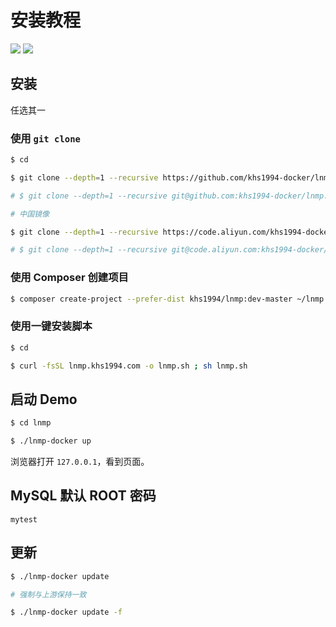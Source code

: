 # 安装教程

[![](https://img.shields.io/badge/AD-%E8%85%BE%E8%AE%AF%E4%BA%91%E5%AE%B9%E5%99%A8%E6%9C%8D%E5%8A%A1-blue.svg)](https://cloud.tencent.com/redirect.php?redirect=10058&cps_key=3a5255852d5db99dcd5da4c72f05df61) [![](https://img.shields.io/badge/Support-%E8%85%BE%E8%AE%AF%E4%BA%91%E8%87%AA%E5%AA%92%E4%BD%93-brightgreen.svg)](https://cloud.tencent.com/developer/support-plan?invite_code=13vokmlse8afh)

## 安装

任选其一

### 使用 `git clone`

```bash
$ cd

$ git clone --depth=1 --recursive https://github.com/khs1994-docker/lnmp.git

# $ git clone --depth=1 --recursive git@github.com:khs1994-docker/lnmp.git

# 中国镜像

$ git clone --depth=1 --recursive https://code.aliyun.com/khs1994-docker/lnmp.git

# $ git clone --depth=1 --recursive git@code.aliyun.com:khs1994-docker/lnmp.git
```

### 使用 Composer 创建项目

```bash
$ composer create-project --prefer-dist khs1994/lnmp:dev-master ~/lnmp
```

### 使用一键安装脚本

```bash
$ cd

$ curl -fsSL lnmp.khs1994.com -o lnmp.sh ; sh lnmp.sh
```

## 启动 Demo

```bash
$ cd lnmp

$ ./lnmp-docker up
```

浏览器打开 `127.0.0.1`，看到页面。

## MySQL 默认 ROOT 密码

`mytest`

## 更新

```bash
$ ./lnmp-docker update

# 强制与上游保持一致

$ ./lnmp-docker update -f
```
